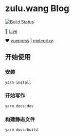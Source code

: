 # zulu.wang Blog
[![Build Status](https://travis-ci.org/oolongd/zulu.wang.svg?branch=master)](https://travis-ci.org/oolongd/zulu.wang)

:revolving_hearts: [Live](https://zulu.wang)

:heart: [vuepress](https://vuepress.vuejs.org) | [meteorlxy](https://github.com/meteorlxy/vuepress-theme-meteorlxy).

## 开始使用

### 安装

```sh
yarn install
```

### 开始写作
```sh
yarn docs:dev
```

### 构建静态文件

```sh
yarn docs:build
```